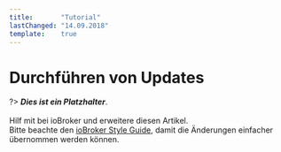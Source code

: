 ```yaml
---
title:       "Tutorial"
lastChanged: "14.09.2018"
template:    true
---
```


# Durchführen von Updates

?> ***Dies ist ein Platzhalter***.
   <br><br>
   Hilf mit bei ioBroker und erweitere diesen Artikel.    
   Bitte beachte den [ioBroker Style Guide](https://www.iobroker.net/#de/documentation/community/styleguidedoc.md), 
   damit die Änderungen einfacher übernommen werden können.
